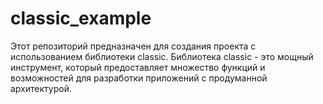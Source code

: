 # classic_example
Этот репозиторий предназначен для создания проекта с использованием библиотеки classic. Библиотека classic - это мощный инструмент, который предоставляет множество функций и возможностей для разработки приложений с продуманной архитектурой.
